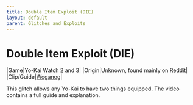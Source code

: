 ```yaml
---
title: Double Item Exploit (DIE)
layout: default
parent: Glitches and Exploits
---
```


# Double Item Exploit (DIE)

|Game|Yo-Kai Watch 2 and 3|
|Origin|Unknown, found mainly on Reddit|
|Clip/Guide|[Woganog](https://youtu.be/gSbBrQMXrxA)|

This glitch allows any Yo-Kai to have two things equipped. The video contains a full guide and explanation.
